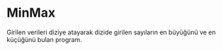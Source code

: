 # MinMax
Girilen verileri diziye atayarak dizide girilen sayıların en büyüğünü ve en küçüğünü bulan program.
